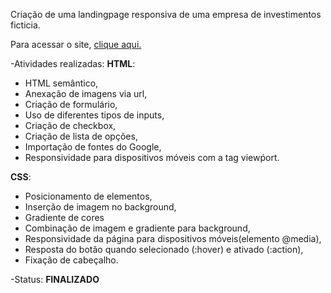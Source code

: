 Criação de uma landingpage responsiva de uma empresa de investimentos ficticia. 

Para acessar o site, <a href="https://marianapcorrea.github.io/LandingPage-Investimentos/" target="_blank">clique aqui.</a>

-Atividades realizadas:
**HTML**: 
- HTML semântico, 
- Anexação de imagens via url,
- Criação de formulário,
- Uso de diferentes tipos de inputs, 
- Criação de checkbox,
- Criação de lista de opções,
- Importação de fontes do Google,
- Responsividade para dispositivos móveis com a tag viewṕort.

**CSS**: 
- Posicionamento de elementos,
- Inserção de imagem no background, 
- Gradiente de cores
- Combinação de imagem e gradiente para background, 
- Responsividade da página para dispositivos móveis(elemento @media), 
- Resposta do botão quando selecionado (:hover) e ativado (:action),
- Fixação de cabeçalho.


-Status: **FINALIZADO**
